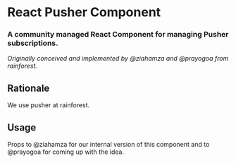 # React Pusher Component

### A community managed React Component for managing Pusher subscriptions.

*Originally conceived and implemented by @ziahamza and @prayogoa from rainforest.*

## Rationale

We use pusher at rainforest. 

## Usage

Props to @ziahamza for our internal version of this component and to @prayogoa for coming up with the idea.
